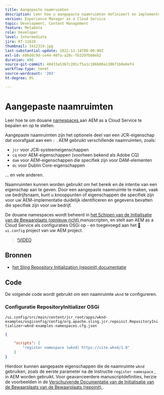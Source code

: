 ```yaml
---
title: Aangepaste naamruimten
description: Leer hoe u aangepaste naamruimten definieert en implementeert in AEM as a Cloud Service.
version: Experience Manager as a Cloud Service
topic: Development, Content Management
feature: Metadata
role: Developer
level: Intermediate
jira: KT-11618
thumbnail: 3412319.jpg
last-substantial-update: 2022-12-14T00:00:00Z
exl-id: e86ddc9d-ce44-407a-a20c-fb3297bb0eb2
duration: 496
source-git-commit: 48433a5367c281cf5a1c106b08a1306f1b0e8ef4
workflow-type: tm+mt
source-wordcount: '203'
ht-degree: 0%

---
```


# Aangepaste naamruimten

Leer hoe te om douane [ namespaces ](https://developer.adobe.com/experience-manager/reference-materials/spec/jcr/1.0/4.5_Namespaces.html) aan AEM as a Cloud Service te bepalen en op te stellen.

Aangepaste naamruimten zijn het optionele deel van een JCR-eigenschap dat voorafgaat aan een `:` . AEM gebruikt verschillende naamruimten, zoals:

+ `jcr` voor JCR-systeemeigenschappen
+ `cq` voor AEM-eigenschappen (voorheen bekend als Adobe CQ)
+ `dam` voor AEM-eigenschappen die specifiek zijn voor DAM-elementen
+ `dc` voor Dublin Core-eigenschappen

... en vele anderen.

Naamruimten kunnen worden gebruikt om het bereik en de intentie van een eigenschap aan te geven. Door een aangepaste naamruimte te maken, vaak uw bedrijfsnaam, kunt u knooppunten of eigenschappen die specifiek zijn voor uw AEM-implementatie duidelijk identificeren en gegevens bevatten die specifiek zijn voor uw bedrijf.

De douane namespaces wordt beheerd in [ het Schipen van de Initialisatie van de Bewaarplaats (opnieuw richt) ](https://sling.apache.org/documentation/bundles/repository-initialization.html) manuscripten, en stelt aan AEM as a Cloud Service als configuraties OSGi op - en toegevoegd aan het [&#128279;](https://experienceleague.adobe.com/docs/experience-manager-core-components/using/developing/archetype/overview.html) `ui.config` project van uw  AEM project.

>[!VIDEO](https://video.tv.adobe.com/v/3412319?quality=12&learn=on)

## Bronnen

+ [ het Sling Repository Initialization (repoinit) documentatie ](https://sling.apache.org/documentation/bundles/repository-initialization.html#repoinit-parser-test-scenarios)

## Code

De volgende code wordt gebruikt om een naamruimte `wknd` te configureren.

### Configuratie RepositoryInitializer OSGi

`/ui.config/src/main/content/jcr_root/apps/wknd-examples/osgiconfig/config/org.apache.sling.jcr.repoinit.RepositoryInitializer~wknd-examples-namespaces.cfg.json`

```json
{

    "scripts": [
        "register namespace (wknd) https://site.wknd/1.0"
    ]
}
```

Hierdoor kunnen aangepaste eigenschappen die de naamruimte `wknd` gebruiken, zoals de eerste parameter na de instructie `register namespace` , in AEM worden gebruikt. Voor geavanceerdere manuscriptdefinities, herzie de voorbeelden in de [ Verschuivende Documentatie van de Initialisatie van de Bewaarplaats van de Bewaarplaats (repoinit) ](https://sling.apache.org/documentation/bundles/repository-initialization.html#repoinit-parser-test-scenarios).
